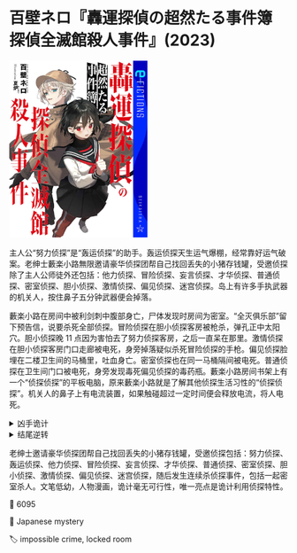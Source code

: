 # 百壁ネロ『轟運探偵の超然たる事件簿 探偵全滅館殺人事件』(2023)

<img src=images/2023_cover.jpg width=250/>

主人公“努力侦探”是“轰运侦探”的助手。轰运侦探天生运气爆棚，经常靠好运气破案。老绅士藪楽小路無限邀请豪华侦探团帮自己找回丢失的小猪存钱罐，受邀侦探除了主人公师徒外还包括：他力侦探、冒险侦探、妄言侦探、才华侦探、普通侦探、密室侦探、胆小侦探、激情侦探、偏见侦探、迷宫侦探。岛上有许多手执武器的机关人，按住鼻子五分钟武器便会掉落。

藪楽小路在房间中被利剑刺中腹部身亡，尸体发现时房间为密室。“全灭俱乐部”留下预告信，说要杀死全部侦探。冒险侦探在胆小侦探客房被枪杀，弹孔正中太阳穴。胆小侦探晚 11 点因为害怕去了努力侦探客房，之后一直呆在那里。激情侦探在胆小侦探客房门口走廊被电死，身旁掉落疑似杀死冒险侦探的手枪。偏见侦探脸埋在二楼卫生间的马桶里，吐血身亡。密室侦探也在同一马桶隔间被电死。普通侦探在卫生间门口被电死，身旁发现毒死偏见侦探的毒药瓶。藪楽小路房间书架上有一个“侦探侦探”的平板电脑，原来藪楽小路就是了解其他侦探生活习性的“侦探侦探”。机关人的鼻子上有电流装置，如果触碰超过一定时间便会释放电流，将人电死。

<details><summary>凶手诡计</summary>
胆小侦探房间的天花板上有改装手枪，地板里有扬声器，可以发出高频噪音。冒险侦探听到胆小侦探房间里传出声音，便进入房间，把耳朵贴在地板上聆听，触发手枪开枪，子弹正中太阳穴。偏见侦探为了防止有人下毒，喝马桶里的水，殊不知毒就下在马桶里。密室侦探进入马桶隔间上锁，被锁上释放的电流电死。

凶手利用各侦探特性杀人。胆小侦探因为胆小所以离开房间，冒险侦探因为听力敏锐所以进入胆小侦探的房间，偏见侦探因为持有偏见所以喝马桶水，密室侦探喜欢密室所以把自己锁在马桶隔间。激情侦探为了解决案件，本打算把胆小侦探诬陷成杀死藪楽小路的凶手，但在摆弄机关人时触电身亡。凶手是了解各侦探特性的“侦探侦探”，也即藪楽小路，他自杀身亡。
</details>

<details><summary>结尾逆转</summary>
迷宫侦探是藪楽小路的同谋。
</details>

老绅士邀请豪华侦探团帮自己找回丢失的小猪存钱罐，受邀侦探包括：努力侦探、轰运侦探、他力侦探、冒险侦探、妄言侦探、才华侦探、普通侦探、密室侦探、胆小侦探、激情侦探、偏见侦探、迷宫侦探，随后发生连续杀侦探事件，包括一起密室杀人。文笔低幼，人物漫画，诡计毫无可行性，唯一亮点是诡计利用侦探特性。

:link: 6095

:file_folder: Japanese mystery

:label: impossible crime, locked room

